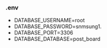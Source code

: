 ### .env
* DATABASE_USERNAME=root
* DATABASE_PASSWORD=snmsung1.
* DATABASE_PORT=3306
* DATABASE_DATABASE=post_board

